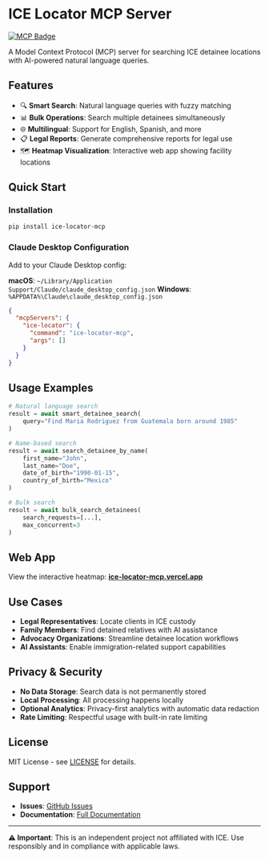 # ICE Locator MCP Server

[![MCP Badge](https://lobehub.com/badge/mcp/trose-ice-locator-mcp)](https://lobehub.com/mcp/trose-ice-locator-mcp)

A Model Context Protocol (MCP) server for searching ICE detainee locations with AI-powered natural language queries.

## Features

- 🔍 **Smart Search**: Natural language queries with fuzzy matching
- 📊 **Bulk Operations**: Search multiple detainees simultaneously  
- 🌐 **Multilingual**: Support for English, Spanish, and more
- 📋 **Legal Reports**: Generate comprehensive reports for legal use
- 🗺️ **Heatmap Visualization**: Interactive web app showing facility locations

## Quick Start

### Installation

```bash
pip install ice-locator-mcp
```

### Claude Desktop Configuration

Add to your Claude Desktop config:

**macOS**: `~/Library/Application Support/Claude/claude_desktop_config.json`
**Windows**: `%APPDATA%\Claude\claude_desktop_config.json`

```json
{
  "mcpServers": {
    "ice-locator": {
      "command": "ice-locator-mcp",
      "args": []
    }
  }
}
```

## Usage Examples

```python
# Natural language search
result = await smart_detainee_search(
    query="Find Maria Rodriguez from Guatemala born around 1985"
)

# Name-based search
result = await search_detainee_by_name(
    first_name="John",
    last_name="Doe", 
    date_of_birth="1990-01-15",
    country_of_birth="Mexico"
)

# Bulk search
result = await bulk_search_detainees(
    search_requests=[...],
    max_concurrent=3
)
```

## Web App

View the interactive heatmap: **[ice-locator-mcp.vercel.app](https://ice-locator-mcp.vercel.app/)**

## Use Cases

- **Legal Representatives**: Locate clients in ICE custody
- **Family Members**: Find detained relatives with AI assistance
- **Advocacy Organizations**: Streamline detainee location workflows
- **AI Assistants**: Enable immigration-related support capabilities

## Privacy & Security

- **No Data Storage**: Search data is not permanently stored
- **Local Processing**: All processing happens locally
- **Optional Analytics**: Privacy-first analytics with automatic data redaction
- **Rate Limiting**: Respectful usage with built-in rate limiting

## License

MIT License - see [LICENSE](LICENSE) for details.

## Support

- **Issues**: [GitHub Issues](https://github.com/trose/ice-locator-mcp/issues)
- **Documentation**: [Full Documentation](https://trose.github.io/ice-locator-mcp)

---

**⚠️ Important**: This is an independent project not affiliated with ICE. Use responsibly and in compliance with applicable laws.